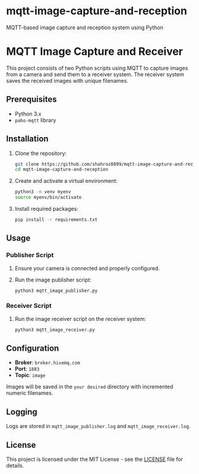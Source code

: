 # mqtt-image-capture-and-reception
MQTT-based image capture and reception system using Python


# MQTT Image Capture and Receiver

This project consists of two Python scripts using MQTT to capture images from a camera and send them to a receiver system. The receiver system saves the received images with unique filenames.

## Prerequisites

- Python 3.x
- `paho-mqtt` library

## Installation

1. Clone the repository:

    ```bash
    git clone https://github.com/shahroz8899/mqtt-image-capture-and-reception.git
    cd mqtt-image-capture-and-reception
    ```

2. Create and activate a virtual environment:

    ```bash
    python3 -m venv myenv
    source myenv/bin/activate
    ```

3. Install required packages:

    ```bash
    pip install -r requirements.txt
    ```

## Usage

### Publisher Script

1. Ensure your camera is connected and properly configured.
2. Run the image publisher script:

    ```bash
    python3 mqtt_image_publisher.py
    ```

### Receiver Script

1. Run the image receiver script on the receiver system:

    ```bash
    python3 mqtt_image_receiver.py
    ```

## Configuration

- **Broker**: `broker.hivemq.com`
- **Port**: `1883`
- **Topic**: `image`

Images will be saved in the `your desired` directory with incremented numeric filenames.

## Logging

Logs are stored in `mqtt_image_publisher.log` and `mqtt_image_receiver.log`.

## License

This project is licensed under the MIT License - see the [LICENSE](LICENSE) file for details.
